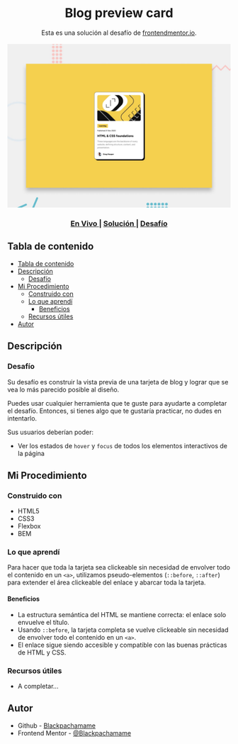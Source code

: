 <h1 align="center">Blog preview card</h1>

<div align="center">
   Esta es una solución al desafío de <a href="https://www.frontendmentor.io/">frontendmentor.io</a>.
</div>
<br>
<div align="center">
<img src="design/preview.jpg"></img>
  <h3>
    <a href="https://blackpachamame.github.io/frontendmentor/newbie/blog-preview-card/">
      En Vivo
    </a>
    <span> | </span>
    <a href="#">
      Solución
    </a>
   <span> | </span>
    <a href="https://www.frontendmentor.io/challenges/blog-preview-card-ckPaj01IcS">
      Desafío
    </a>
  </h3>
</div>

## Tabla de contenido

- [Tabla de contenido](#tabla-de-contenido)
- [Descripción](#descripción)
  - [Desafío](#desafío)
- [Mi Procedimiento](#mi-procedimiento)
  - [Construido con](#construido-con)
  - [Lo que aprendí](#lo-que-aprendí)
    - [Beneficios](#beneficios)
  - [Recursos útiles](#recursos-útiles)
- [Autor](#autor)

## Descripción

### Desafío

Su desafío es construir la vista previa de una tarjeta de blog y lograr que se vea lo más parecido posible al diseño.

Puedes usar cualquier herramienta que te guste para ayudarte a completar el desafío. Entonces, si tienes algo que te gustaría practicar, no dudes en intentarlo.

Sus usuarios deberían poder:

- Ver los estados de `hover` y `focus` de todos los elementos interactivos de la página

## Mi Procedimiento

### Construido con

- HTML5
- CSS3
- Flexbox
- BEM

### Lo que aprendí

Para hacer que toda la tarjeta sea clickeable sin necesidad de envolver todo el contenido en un `<a>`, utilizamos pseudo-elementos (`::before`, `::after`) para extender el área clickeable del enlace y abarcar toda la tarjeta.

#### Beneficios
- La estructura semántica del HTML se mantiene correcta: el enlace solo envuelve el título.
- Usando `::before`, la tarjeta completa se vuelve clickeable sin necesidad de envolver todo el contenido en un `<a>`.
- El enlace sigue siendo accesible y compatible con las buenas prácticas de HTML y CSS.

### Recursos útiles

- A completar...

## Autor

- Github - [Blackpachamame](https://github.com/Blackpachamame)
- Frontend Mentor - [@Blackpachamame](https://www.frontendmentor.io/profile/Blackpachamame)
